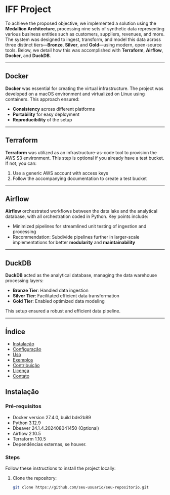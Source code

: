 # IFF Project

To achieve the proposed objective, we implemented a solution using the **Medallion Architecture**, processing nine sets of synthetic data representing various business entities such as customers, suppliers, revenues, and more. The system was designed to ingest, transform, and model this data across three distinct tiers—**Bronze**, **Silver**, and **Gold**—using modern, open-source tools. Below, we detail how this was accomplished with **Terraform**, **Airflow**, **Docker**, and **DuckDB**.

---

## Docker

**Docker** was essential for creating the virtual infrastructure. The project was developed on a macOS environment and virtualized on Linux using containers. This approach ensured:

- **Consistency** across different platforms
- **Portability** for easy deployment
- **Reproducibility** of the setup

---

## Terraform

**Terraform** was utilized as an infrastructure-as-code tool to provision the AWS S3 environment. This step is optional if you already have a test bucket. If not, you can:

1. Use a generic AWS account with access keys
2. Follow the accompanying documentation to create a test bucket

---

## Airflow

**Airflow** orchestrated workflows between the data lake and the analytical database, with all orchestration coded in Python. Key points include:

- Minimized pipelines for streamlined unit testing of ingestion and processing
- Recommendation: Subdivide pipelines further in larger-scale implementations for better **modularity** and **maintainability**

---

## DuckDB

**DuckDB** acted as the analytical database, managing the data warehouse processing layers:

- **Bronze Tier**: Handled data ingestion
- **Silver Tier**: Facilitated efficient data transformation
- **Gold Tier**: Enabled optimized data modeling

This setup ensured a robust and efficient data pipeline.

---



## Índice

- [Instalação](#instalação)
- [Configuração](#configuração)
- [Uso](#uso)
- [Exemplos](#exemplos)
- [Contribuição](#contribuição)
- [Licença](#licença)
- [Contato](#contato)

## Instalação

### Pré-requisitos

- Docker version 27.4.0, build bde2b89
- Python 3.12.9
- Dbeaver 24.1.4.202408041450 (Optional)
- Airflow 2.10.5
- Terraform 1.10.5
- Dependências externas, se houver.

### Steps

Follow these instructions to install the project locally:

1. Clone the repository:
   ```bash
   git clone https://github.com/seu-usuario/seu-repositorio.git


